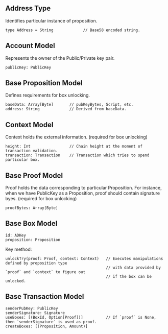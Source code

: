 ## Address Type
Identifies particular instance of proposition.

    type Address = String             // Base58 encoded string.  

## Account Model
Represents the owner of the Public/Private key pair.

    publicKey: PublicKey

## Base Proposition Model
Defines requirements for box unlocking.

    baseData: Array[Byte]       // pubKeyBytes, Script, etc.
    address: String             // Derived from baseData.
    
## Context Model
Context holds the external information. (required for box unlocking)

    height: Int                 // Chain height at the moment of transaction validation.
    transaction: Transaction    // Transaction which tries to spend particular box.
    
## Base Proof Model
Proof holds the data corresponding to particular Proposition. 
For instance, when we have PublicKey as a Proposition, proof should contain signature byes.
(required for box unlocking)

    proofBytes: Array[Byte]
    
## Base Box Model

    id: ADKey
    proposition: Proposition
    
Key method:

    unlockTry(proof: Proof, context: Context)   // Executes manipulations defined by proposition type 
                                                // with data provided by `proof` and `context` to figure out
                                                // if the box can be unlocked.

## Base Transaction Model

    senderPubKey: PublicKey
    senderSignature: Signature
    useBoxes: [(BoxId, Option[Proof])]          // If `proof` is None, then `senderSignature` is used as proof.
    createBoxes: [(Proposition, Amount)]
